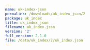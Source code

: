 ```yaml
---
name: uk-index-json
permalink: /downloads/uk_index_json/2
package: uk_index
title: uk_index_json
filename: uk_index.json
version: '2'
full_version: 2.1.0
file: /data/uk_index/2/uk_index.json
---
```

